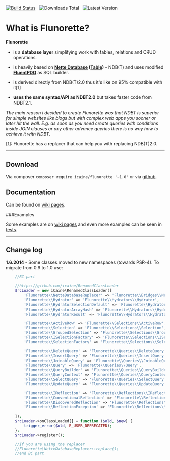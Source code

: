 [![Build Status](https://travis-ci.org/icaine/flunorette.svg?tag=1.0.2)](https://travis-ci.org/icaine/flunorette) &nbsp; ![Downloads Total](http://img.shields.io/packagist/dt/icaine/flunorette.svg) &nbsp; ![Latest Version](http://img.shields.io/packagist/v/icaine/flunorette.svg)

What is Flunorette?
===================
**Flunorette**

- is a **database layer** simplifying work with tables, relations and CRUD operations.

- is heavily based on **[Nette Database](http://doc.nette.org/en/2.0/database) ([Table](http://doc.nette.org/en/2.0/database-table))** - NDB(T) and uses modified **[FluentPDO](http://fluentpdo.com)** as SQL builder.

- is derived directly from NDB(T)2.0 thus it's like on 95% compatible with it[1]
- **uses the same syntax/API as NDBT2.0** but takes faster code from NDBT2.1.

*The main reason i decided to create Flunorette was that NDBT is superior for simple websites like blogs but with complex web apps you sooner or later hit the wall. E.g. as soon as you need create queries with conditions inside JOIN clauses or any other advance queries there is no way how to achieve it with NDBT*.




[1]: Flunorette has a replacer that can help you with replacing NDB(T)2.0.

---

Download
--------
Via composer `composer require icaine/flunorette '~1.0'` or via [github](https://github.com/icaine/flunorette/releases).


Documentation
-----------------------------------------------------

Can be found on [wiki pages](https://github.com/icaine/flunorette/wiki).

###Examples

Some examples are on [wiki pages](https://github.com/icaine/flunorette/wiki) and even more examples can be seen in [tests](https://github.com/icaine/Flunorette/tree/master/tests).

---

Change log
----------

**1.6.2014** - Some classes moved to new namespaces (towards PSR-4). To migrate from 0.9 to 1.0 use:
```php
	//BC part

	//https://github.com/icaine/RenamedClassLoader
	$rcLoader = new iCaine\RenamedClassLoader([
		'Flunorette\\NetteDatabaseReplacer' => 'Flunorette\\Bridges\\Nette\\NetteDatabaseReplacer',
		'Flunorette\\Hydrator' => 'Flunorette\\Hydrators\\Hydrator',
		'Flunorette\\HydratorSelectionDefault' => 'Flunorette\\Hydrators\\HydratorSelection',
		'Flunorette\\HydratorArrayHash' => 'Flunorette\\Hydrators\\HydratorArrayHash',
		'Flunorette\\HydratorResult' => 'Flunorette\\Hydrators\\HydratorField',

		'Flunorette\\ActiveRow' => 'Flunorette\\Selections\\ActiveRow',
		'Flunorette\\Selection' => 'Flunorette\\Selections\\Selection',
		'Flunorette\\GroupedSelection' => 'Flunorette\\Selections\\GroupedSelection',
		'Flunorette\\ISelectionFactory' => 'Flunorette\\Selections\\ISelectionFactory',
		'Flunorette\\SelectionFactory' => 'Flunorette\\Selections\\SelectionFactory',

		'Flunorette\\DeleteQuery' => 'Flunorette\\Queries\\DeleteQuery',
		'Flunorette\\InsertQuery' => 'Flunorette\\Queries\\InsertQuery',
		'Flunorette\\JoinableQuery' => 'Flunorette\\Queries\\JoinableQuery',
		'Flunorette\\Query' => 'Flunorette\\Queries\\Query',
		'Flunorette\\QueryBuilder' => 'Flunorette\\Queries\\QueryBuilder',
		'Flunorette\\QueryContext' => 'Flunorette\\Queries\\QueryContext',
		'Flunorette\\SelectQuery' => 'Flunorette\\Queries\\SelectQuery',
		'Flunorette\\UpdateQuery' => 'Flunorette\\Queries\\UpdateQuery',

		'Flunorette\\IReflection' => 'Flunorette\\Reflections\\IReflection',
		'Flunorette\\ConventionalReflection' => 'Flunorette\\Reflections\\ConventionalReflection',
		'Flunorette\\DiscoveredReflection' => 'Flunorette\\Reflections\\DiscoveredReflection',
		'Flunorette\\ReflectionException' => 'Flunorette\\Reflections\\ReflectionException',

	]);
    $rcLoader->onClassLoaded[] = function ($old, $new) {
        trigger_error($old, E_USER_DEPRECATED);
    };
    $rcLoader->register();

	//If you are using the replacer
	//Flunorette\NetteDatabaseReplacer::replace();
	//end BC part
```
